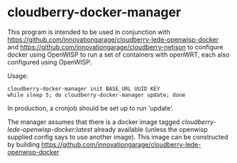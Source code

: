 # cloudberry-docker-manager

This program is intended to be used in conjunction with https://github.com/innovationgarage/cloudberry-lede-openwisp-docker
and https://github.com/innovationgarage/cloudberry-netjson to configure docker using OpenWISP to run a set of containers with openWRT, each also configured using OpenWISP.

Usage:

    cloudberry-docker-manager init BASE_URL UUID KEY
    while sleep 5; do cloudberry-docker-manager update; done

In production, a cronjob should be set up to run 'update'.

The manager assumes that there is a docker image tagged *cloudberry-lede-openwisp-docker:latest* already available (unless the openwisp supplied config says to use another image). This image can be constructed by building https://github.com/innovationgarage/cloudberry-lede-openwisp-docker
